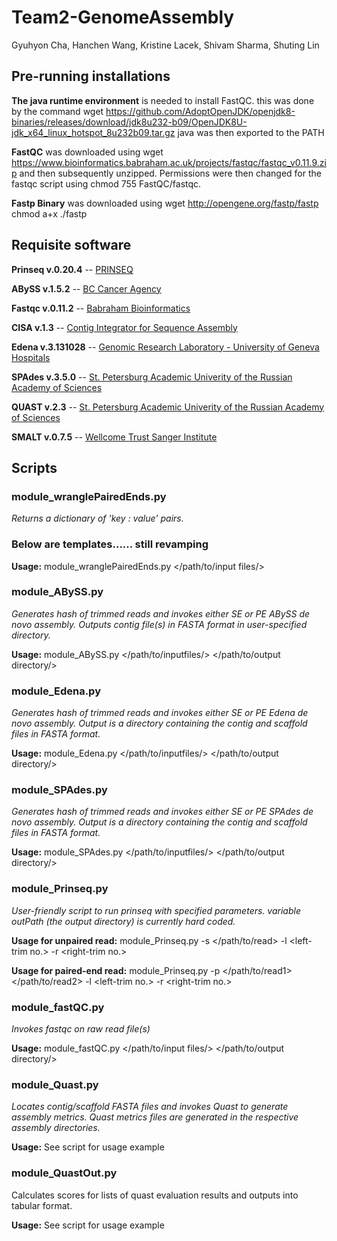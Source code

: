 # Team2-GenomeAssembly
Gyuhyon Cha, Hanchen Wang, Kristine Lacek, Shivam Sharma, Shuting Lin

## Pre-running installations

**The java runtime environment** is needed to install FastQC. this was done by the command 
wget https://github.com/AdoptOpenJDK/openjdk8-binaries/releases/download/jdk8u232-b09/OpenJDK8U-jdk_x64_linux_hotspot_8u232b09.tar.gz
java was then exported to the PATH

**FastQC** was downloaded using wget https://www.bioinformatics.babraham.ac.uk/projects/fastqc/fastqc_v0.11.9.zip and then subsequently unzipped. Permissions were then changed for the fastqc script using chmod 755 FastQC/fastqc.

**Fastp Binary** was downloaded using wget http://opengene.org/fastp/fastp
chmod a+x ./fastp


## Requisite software
**Prinseq v.0.20.4** -- [PRINSEQ](www.prinseq.sourceforge.net)

**ABySS v.1.5.2** -- [BC Cancer Agency](www.bcgsc.ca/platform/bioinfo/software/abyss)

**Fastqc v.0.11.2** -- [Babraham Bioinformatics](www.bioinformatics.babraham.ac.uk/projects/fastqc/)

**CISA v.1.3** -- [Contig Integrator for Sequence Assembly](sb.nhri.org.tw/CISA/en/CISA)

**Edena v.3.131028** -- [Genomic Research Laboratory - University of Geneva Hospitals](www.genomic.ch/edena.php)

**SPAdes v.3.5.0** -- [St. Petersburg Academic Univerity of the Russian Academy of Sciences](bioinf.spbau.ru/spades)

**QUAST v.2.3** -- [St. Petersburg Academic Univerity of the Russian Academy of Sciences](bioinf.spbau.ru/quast)

**SMALT v.0.7.5** -- [Wellcome Trust Sanger Institute](https://www.sanger.ac.uk/resources/software/smalt)

## Scripts
### module_wranglePairedEnds.py
_Returns a dictionary of 'key : value' pairs._

### Below are templates...... still revamping
**Usage:** module_wranglePairedEnds.py \</path/to/input files/\>

### module_ABySS.py
_Generates hash of trimmed reads and invokes either SE or PE ABySS de novo assembly._
_Outputs contig file(s) in FASTA format in user-specified directory._

**Usage:** module_ABySS.py \</path/to/inputfiles/\> \</path/to/output directory/\>

### module_Edena.py 
_Generates hash of trimmed reads and invokes either SE or PE Edena de novo assembly._
_Output is a directory containing the contig and scaffold files in FASTA format._

**Usage:** module_Edena.py \</path/to/inputfiles/\> \</path/to/output directory/\>

### module_SPAdes.py
_Generates hash of trimmed reads and invokes either SE or PE SPAdes de novo assembly._
_Output is a directory containing the contig and scaffold files in FASTA format._

**Usage:** module_SPAdes.py \</path/to/inputfiles/\> \</path/to/output directory/\>

### module_Prinseq.py
_User-friendly script to run prinseq with specified parameters._
_variable outPath (the output directory) is currently hard coded._

**Usage for unpaired read:** module_Prinseq.py -s \</path/to/read\> -l \<left-trim no.\> -r \<right-trim no.\>

**Usage for paired-end read:** module_Prinseq.py -p \</path/to/read1\> \</path/to/read2\> -l \<left-trim no.\> -r \<right-trim no.\>

### module_fastQC.py
_Invokes fastqc on raw read file(s)_

**Usage:** module_fastQC.py \</path/to/input files/\> \</path/to/output directory/\>

### module_Quast.py
_Locates contig/scaffold FASTA files and invokes Quast to generate assembly metrics._
_Quast metrics files are generated in the respective assembly directories._

**Usage:** See script for usage example

### module_QuastOut.py
Calculates scores for lists of quast evaluation results and outputs into tabular format.

**Usage:** See script for usage example

